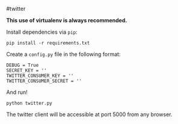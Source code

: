 #twitter


**This use of virtualenv is always recommended.**

Install dependencies via `pip`:

```
pip install -r requirements.txt
```

Create a `config.py` file in the following format:

```
DEBUG = True
SECRET_KEY = ''
TWITTER_CONSUMER_KEY = ''
TWITTER_CONSUMER_SECRET = ''
```

And run!

```
python twitter.py
```

The twitter client will be accessible at port 5000 from any browser.
